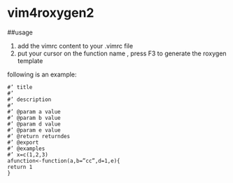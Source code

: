 # vim4roxygen2
##usage

1. add the vimrc content to your .vimrc file
2. put your cursor on the function name , press F3 to generate the roxygen template

following is an example:

```
#’ title
#’
#’ description
#’
#’ @param a value
#’ @param b value
#’ @param d value
#’ @param e value
#’ @return returndes
#’ @export
#’ @examples
#’ x=c(1,2,3)
afunction<-function(a,b=”cc”,d=1,e){
return 1
}
```

